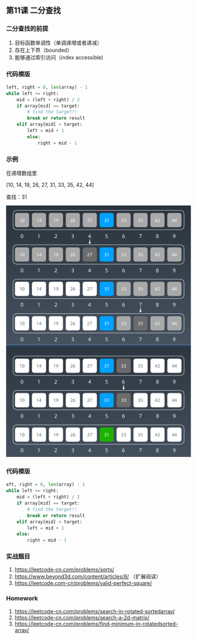 ## 第11课 二分查找

### 二分查找的前提

1. 目标函数单调性（单调递增或者递减）
2. 存在上下界（bounded）
3. 能够通过索引访问（index accessible)

### 代码模版

```python
left, right = 0, len(array) - 1
while left <= right:
    mid = (left + right) / 2
    if array[mid] == target:
        # find the target!!
        break or return result
    elif array[mid] < target:
        left = mid + 1
        else:
            right = mid - 1
```

### 示例

在递增数组里

[10, 14, 19, 26, 27, 31, 33, 35, 42, 44]

查找：31

![11-erfenchazhao](assets/11-erfenchazhao.png)  

### 代码模版

```python
eft, right = 0, len(array) - 1
while left <= right:
    mid = (left + right) / 2
    if array[mid] == target:
        # find the target!!
        break or return result
    elif array[mid] < target:
        left = mid + 1
    else:
    	right = mid - 1
```

### 实战题目

1. https://leetcode-cn.com/problems/sqrtx/
2. https://www.beyond3d.com/content/articles/8/ （扩展阅读）
3. https://leetcode.com-cn/problems/valid-perfect-square/

### Homework

1. https://leetcode-cn.com/problems/search-in-rotated-sortedarray/
2. https://leetcode-cn.com/problems/search-a-2d-matrix/
3. https://leetcode-cn.com/problems/find-minimum-in-rotatedsorted-array/

 
